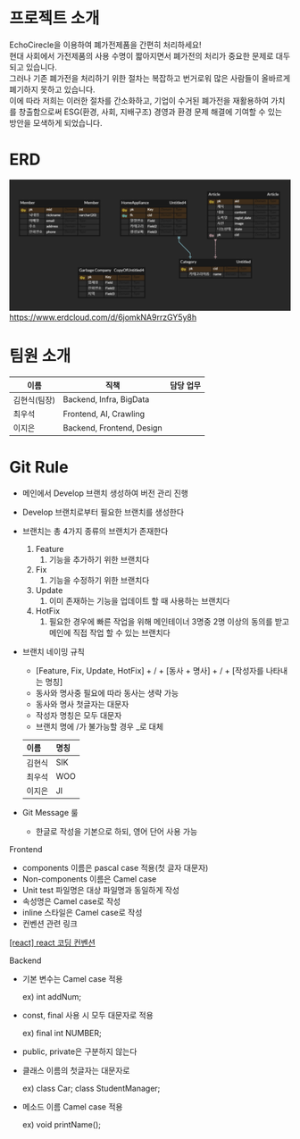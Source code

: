 # 프로젝트 소개
EchoCirecle을 이용하여 폐가전제품을 간편히 처리하세요!  
현대 사회에서 가전제품의 사용 수명이 짧아지면서 폐가전의 처리가 중요한 문제로 대두되고 있습니다.  
그러나 기존 폐가전을 처리하기 위한 절차는 복잡하고 번거로워 많은 사람들이 올바르게 폐기하지 못하고 있습니다.  
이에 따라 저희는 이러한 절차를 간소화하고, 기업이 수거된 폐가전을 재활용하여 가치를 창출함으로써 ESG(환경, 사회, 지배구조) 경영과 환경 문제 해결에 기여할 수 있는 방안을 모색하게 되었습니다.  

# ERD
![ERD](./img/ERD.png)
https://www.erdcloud.com/d/6jomkNA9rrzGY5y8h

# 팀원 소개

 |이름|직책|담당 업무|
|------|---|---|
|김현식(팀장)|Backend, Infra, BigData|
|최우석|Frontend, AI, Crawling|
|이지은|Backend, Frontend, Design|

# Git Rule

- 메인에서 Develop 브랜치 생성하여 버전 관리 진행
- Develop 브랜치로부터 필요한 브랜치를 생성한다
- 브랜치는 총 4가지 종류의 브랜치가 존재한다
    1. Feature
        1. 기능을 추가하기 위한 브랜치다
    2. Fix
        1. 기능을 수정하기 위한 브랜치다
    3. Update
        1. 이미 존재하는 기능을 업데이트 할 때 사용하는 브랜치다
    4. HotFix
        1. 필요한 경우에 빠른 작업을 위해 메인테이너 3명중 2명 이상의 동의를 받고 메인에 직접 작업 할 수 있는 브랜치다
- 브랜치 네이밍 규칙
    - [Feature, Fix, Update, HotFix] + / + [동사 + 명사] + / + [작성자를 나타내는 명칭]
    - 동사와 명사중 필요에 따라 동사는 생략 가능
    - 동사와 명사 첫글자는 대문자
    - 작성자 명칭은 모두 대문자
    - 브랜치 명에 /가 불가능할 경우 _로 대체
    
    | 이름 | 명칭 |
    | --- | --- |
    | 김현식 | SIK |
    | 최우석 | WOO |
    | 이지은 | JI |

- Git Message 룰
    - 한글로 작성을 기본으로 하되, 영어 단어 사용 가능

Frontend

- components 이름은 pascal case 적용(첫 글자 대문자)
- Non-components 이름은 Camel case
- Unit test 파일명은 대상 파일명과 동일하게 작성
- 속성명은 Camel case로 작성
- inline 스타일은 Camel case로 작성
- 컨벤션 관련 링크

[[react] react 코딩 컨벤션](https://phrygia.github.io/react/2022-04-05-react/)

Backend

- 기본 변수는 Camel case 적용
    
    ex) int addNum;
    
- const, final 사용 시 모두 대문자로 적용
    
    ex) final int NUMBER;
    
- public, private은 구분하지 않는다
- 클래스 이름의 첫글자는 대문자로
    
    ex) class Car; class StudentManager;
    
- 메소드 이름 Camel case 적용
    
    ex) void printName();




